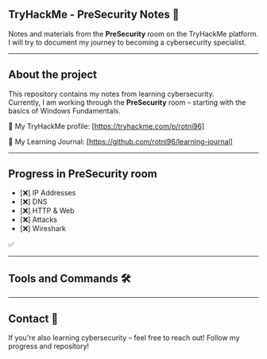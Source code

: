 ## TryHackMe - PreSecurity Notes 📘

Notes and materials from the **PreSecurity** room on the TryHackMe platform.  
I will try to document my journey to becoming a cybersecurity specialist.

---

## About the project

This repository contains my notes from learning cybersecurity.  
Currently, I am working through the **PreSecurity** room – starting with the basics of Windows Fundamentals.

🔗 My TryHackMe profile: [https://tryhackme.com/p/rotni96]

🔗 My Learning Journal: [https://github.com/rotni96/learning-journal]

---

## Progress in PreSecurity room

- [❌] IP Addresses
- [❌] DNS
- [❌] HTTP & Web
- [❌] Attacks
- [❌] Wireshark

✅

---

## Tools and Commands 🛠️

---

## Contact 🤝

If you're also learning cybersecurity – feel free to reach out!
Follow my progress and repository!
